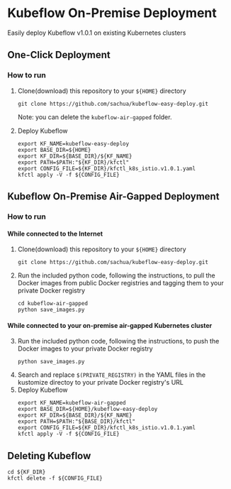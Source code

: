 # Kubeflow On-Premise Deployment

Easily deploy Kubeflow v1.0.1 on existing Kubernetes clusters

## One-Click Deployment

### How to run

1. Clone(download) this repository to your `${HOME}` directory
    ```
    git clone https://github.com/sachua/kubeflow-easy-deploy.git
    ```
    Note: you can delete the `kubeflow-air-gapped` folder.

2. Deploy Kubeflow
    ```
    export KF_NAME=kubeflow-easy-deploy
    export BASE_DIR=${HOME}
    export KF_DIR=${BASE_DIR}/${KF_NAME}
    export PATH=$PATH:"${KF_DIR}/kfctl"
    export CONFIG_FILE=${KF_DIR}/kfctl_k8s_istio.v1.0.1.yaml
    kfctl apply -V -f ${CONFIG_FILE}
    ```

## Kubeflow On-Premise Air-Gapped Deployment

### How to run

#### While connected to the Internet

1. Clone(download) this repository to your `${HOME}` directory
    ```
    git clone https://github.com/sachua/kubeflow-easy-deploy.git
    ```
2. Run the included python code, following the instructions, to pull the Docker images from public Docker registries and tagging them to your private Docker registry
    ```
    cd kubeflow-air-gapped
    python save_images.py
    ```
#### While connected to your on-premise air-gapped Kubernetes cluster
3. Run the included python code, following the instructions, to push the Docker images to your private Docker registry
    ```
    python save_images.py
    ```
4. Search and replace `$(PRIVATE_REGISTRY)` in the YAML files in the kustomize directoy to your private Docker registry's URL
5. Deploy Kubeflow
    ```
    export KF_NAME=kubeflow-air-gapped
    export BASE_DIR=${HOME}/kubeflow-easy-deploy
    export KF_DIR=${BASE_DIR}/${KF_NAME}
    export PATH=$PATH:"${BASE_DIR}/kfctl"
    export CONFIG_FILE=${KF_DIR}/kfctl_k8s_istio.v1.0.1.yaml
    kfctl apply -V -f ${CONFIG_FILE}
    ```


## Deleting Kubeflow
```
cd ${KF_DIR}
kfctl delete -f ${CONFIG_FILE}
```
